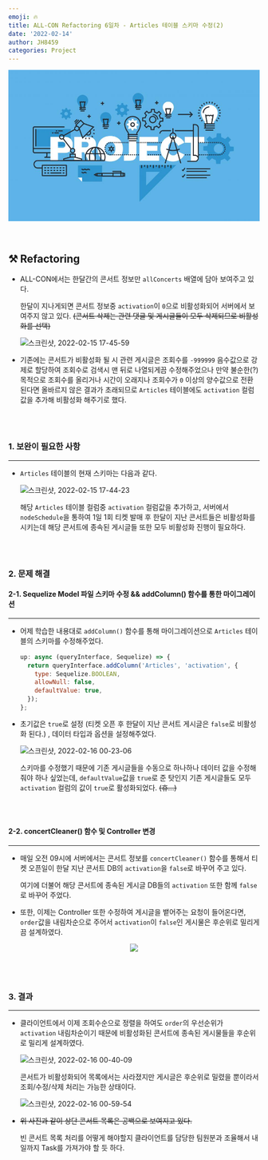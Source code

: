 ```yaml
---
emoji: 🔥
title: ALL-CON Refactoring 6일차 - Articles 테이블 스키마 수정(2)
date: '2022-02-14'
author: JH8459
categories: Project
---
```


![github-blog.png](../../assets/common/PROJECT.jpeg)

<br>

## ⚒️ Refactoring

- ALL-CON에서는 한달간의 콘서트 정보만 `allConcerts` 배열에 담아 보여주고 있다.

  한달이 지나게되면 콘서트 정보중 `activation`이 `0`으로 비활성화되어 서버에서 보여주지 않고 있다. ~~(콘서트 삭제는 관련 댓글 및 게시글들이 모두 삭제되므로 비활성화를 선택)~~

  ![스크린샷, 2022-02-15 17-45-59](https://user-images.githubusercontent.com/83164003/154025834-c3427f3f-4758-4c4a-bc77-4c219faa9844.png)

- 기존에는 콘서트가 비활성화 될 시 관련 게시글은 조회수를 `-999999` 음수값으로 강제로 할당하여 조회수로 검색시 맨 뒤로 나열되게끔 수정해주었으나 만약 불순한(?) 목적으로 조회수를 올리거나 시간이 오래지나 조회수가 `0` 이상의 양수값으로 전환된다면 올바르지 않은 결과가 초래되므로 `Articles` 테이블에도 `activation` 컬럼값을 추가해 비활성화 해주기로 했다.

<br>
<br>

### 1. 보완이 필요한 사항

---

- `Articles` 테이블의 현재 스키마는 다음과 같다.

  ![스크린샷, 2022-02-15 17-44-23](https://user-images.githubusercontent.com/83164003/154025162-0730e711-8b2f-4946-962b-b5b3ab09d166.png)

  해당 `Articles` 테이블 컬럼중 `activation` 컬럼값을 추가하고, 서버에서 `nodeSchedule`을 통하여 1일 1회 티켓 발매 후 한달이 지난 콘서트들은 비활성화를 시키는데 해당 콘서트에 종속된 게시글들 또한 모두 비활성화 진행이 필요하다.

<br>
<br>

### 2. 문제 해결

#### 2-1. Sequelize Model 파일 스키마 수정 && addColumn() 함수를 통한 마이그레이션

---

- 어제 학습한 내용대로 `addColumn()` 함수를 통해 마이그레이션으로 `Articles` 테이블의 스키마를 수정해주었다.

  ```js
  up: async (queryInterface, Sequelize) => {
    return queryInterface.addColumn('Articles', 'activation', {
      type: Sequelize.BOOLEAN,
      allowNull: false,
      defaultValue: true,
    });
  };
  ```

- 초기값은 `true`로 설정 (티켓 오픈 후 한달이 지난 콘서트 게시글은 `false`로 비활성화 된다.) , 데이터 타입과 옵션을 설정해주었다.

  ![스크린샷, 2022-02-16 00-23-06](https://user-images.githubusercontent.com/83164003/154092908-57a17a67-2d42-4d7d-9c59-b38e3439b348.png)

  스키마를 수정했기 때문에 기존 게시글들을 수동으로 하나하나 데이터 값을 수정해줘야 하나 싶었는데, `defaultValue`값을 `true`로 준 탓인지 기존 게시글들도 모두 `activation` 컬럼의 값이 `true`로 활성화되었다. ~~(휴...)~~

<br>
<br>

#### 2-2. concertCleaner() 함수 및 Controller 변경

---

- 매일 오전 09시에 서버에서는 콘서트 정보를 `concertCleaner()` 함수를 통해서 티켓 오픈일이 한달 지난 콘서트 DB의 `activation`을 `false`로 바꾸어 주고 있다.

  여기에 더불어 해당 콘서트에 종속된 게시글 DB들의 `activation` 또한 함께 `false`로 바꾸어 주었다.

- 또한, 이제는 Controller 또한 수정하여 게시글을 뱉어주는 요청이 들어온다면, `order`값을 내림차순으로 주어서 `activation`이 `false`인 게시물은 후순위로 밀리게끔 설계하였다.

<center><img src="https://user-images.githubusercontent.com/83164003/154095571-20c8416e-30e4-4e4c-b665-6a5962839808.png"/></center><br>

<br>
<br>

### 3. 결과

---

- 클라이언트에서 이제 조회수순으로 정렬을 하여도 `order`의 우선순위가 `activation` 내림차순이기 때문에 비활성화된 콘서트에 종속된 게시물들을 후순위로 밀리게 설계하였다.

  ![스크린샷, 2022-02-16 00-40-09](https://user-images.githubusercontent.com/83164003/154096234-6ea10a8a-a7df-4501-9575-71ded1c491d6.png)

  콘서트가 비활성화되어 목록에서는 사라졌지만 게시글은 후순위로 밀렸을 뿐이라서 조회/수정/삭제 처리는 가능한 상태이다.

  ![스크린샷, 2022-02-16 00-59-54](https://user-images.githubusercontent.com/83164003/154100340-9819feb2-da3c-4216-b2e3-8e67231f199b.png)

- ~~위 사진과 같이 상단 콘서트 목록은 공백으로 보여지고 있다.~~

  빈 콘서트 목록 처리를 어떻게 해야할지 클라이언트를 담당한 팀원분과 조율해서 내일까지 Task를 가져가야 할 듯 하다.

<br>
<br>

```toc

```

